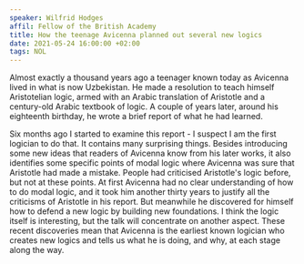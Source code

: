 ```yaml
---
speaker: Wilfrid Hodges
affil: Fellow of the British Academy
title: How the teenage Avicenna planned out several new logics
date: 2021-05-24 16:00:00 +02:00
tags: NOL
---
```

Almost exactly a thousand years ago a teenager known today as Avicenna lived in what is now Uzbekistan.
He made a resolution to teach himself Aristotelian logic, armed with an Arabic translation of Aristotle and a century-old Arabic textbook of logic.
A couple of years later, around his eighteenth birthday, he wrote a brief report of what he had learned.

<!--more-->
Six months ago I started to examine this report - I suspect I am the first logician to do that.
It contains many surprising things.
Besides introducing some new ideas that readers of Avicenna know from his later works, it also identifies some specific points of modal logic where Avicenna was sure that Aristotle had made a mistake.
People had criticised Aristotle's logic before, but not at these points.
At first Avicenna had no clear understanding of how to do modal logic, and it took him another thirty years to justify all the criticisms of Aristotle in his report.
But meanwhile he discovered for himself how to defend a new logic by building new foundations.
I think the logic itself is interesting, but the talk will concentrate on another aspect.
These recent discoveries mean that Avicenna is the earliest known logician who creates new logics and tells us what he is doing, and why, at each stage along the way.
